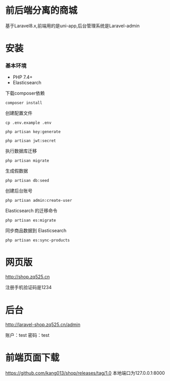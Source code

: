 # 前后端分离的商城
基于Laravel8.x,前端用的是uni-app,后台管理系统是Laravel-admin

# 安装
### 基本环境
- PHP 7.4+
- Elasticsearch

下载composer依赖
```
composer install
```
创建配置文件
```
cp .env.example .env
```
```
php artisan key:generate
```
```
php artisan jwt:secret
```
执行数据库迁移
```
php artisan migrate
```
生成假数据
```
php artisan db:seed
```
创建后台账号
```
php artisan admin:create-user
```
Elasticsearch 的迁移命令
```
php artisan es:migrate
```
同步商品数据到 Elasticsearch
```
php artisan es:sync-products
```

# 网页版
http://shop.zq525.cn

注册手机验证码是1234

# 后台
http://laravel-shop.zq525.cn/admin

账户：test
密码：test

# 前端页面下载
https://github.com/kang013/shop/releases/tag/1.0
本地端口为127.0.0.1:8000

